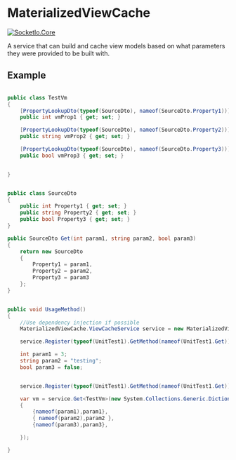 # MaterializedViewCache
[![SocketIo.Core](https://img.shields.io/nuget/v/MaterializedViewCache.svg?maxAge=2592000)](https://www.nuget.org/packages/MaterializedViewCache/)

A service that can build and cache view models based on what parameters they were provided to be built with.

## Example

```csharp

public class TestVm
{
	[PropertyLookupDto(typeof(SourceDto), nameof(SourceDto.Property1))]
	public int vmProp1 { get; set; }

	[PropertyLookupDto(typeof(SourceDto), nameof(SourceDto.Property2))]
	public string vmProp2 { get; set; }

	[PropertyLookupDto(typeof(SourceDto), nameof(SourceDto.Property3))]
	public bool vmProp3 { get; set; }


}


public class SourceDto
{
	public int Property1 { get; set; }
	public string Property2 { get; set; }
	public bool Property3 { get; set; }
}

public SourceDto Get(int param1, string param2, bool param3)
{
	return new SourceDto
	{
		Property1 = param1,
		Property2 = param2,
		Property3 = param3
	};
}


public void UsageMethod()
{
	//Use dependency injection if possible
	MaterializedViewCache.ViewCacheService service = new MaterializedViewCache.ViewCacheService();

	service.Register(typeof(UnitTest1).GetMethod(nameof(UnitTest1.Get)),this);

	int param1 = 3;
	string param2 = "testing";
	bool param3 = false;


	service.Register(typeof(UnitTest1).GetMethod(nameof(UnitTest1.Get)),this);

	var vm = service.Get<TestVm>(new System.Collections.Generic.Dictionary<string, object>
	{
		{nameof(param1),param1},
		{ nameof(param2),param2 },
		{nameof(param3),param3},

	});

}

```